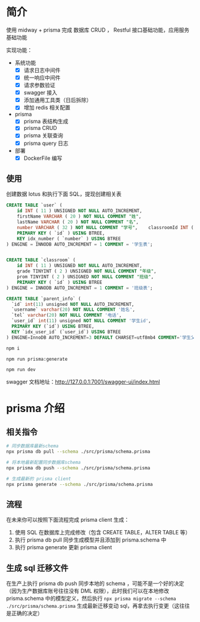 # 简介

使用 midway + prisma 完成 数据库 CRUD ， Restful 接口基础功能，应用服务基础功能

实现功能：

- 系统功能
  - [x] 请求日志中间件
  - [x] 统一响应中间件
  - [x] 请求参数验证
  - [x] swagger 接入
  - [x] 添加通用工具类（日后拆除）
  - [x] 增加 redis 相关配置
- prisma
  - [x] prisma 表结构生成
  - [x] prisma CRUD
  - [x] prisma 关联查询
  - [x] prisma query 日志
- 部署
  - [x] DockerFile 编写

## 使用

创建数据 lotus 和执行下面 SQL，提现创建相关表

```sql
CREATE TABLE `user` (
	id INT ( 11 ) UNSIGNED NOT NULL AUTO_INCREMENT,
	firstName VARCHAR ( 20 ) NOT NULL COMMENT "姓",
	lastName VARCHAR ( 20 ) NOT NULL COMMENT "名",
	number VARCHAR ( 32 ) NOT NULL COMMENT "学号",	classroomId INT ( 11 ) UNSIGNED NOT NULL COMMENT "班级id",
	PRIMARY KEY ( `id` ) USING BTREE,
	KEY idx_number ( `number` ) USING BTREE
) ENGINE = INNODB AUTO_INCREMENT = 1 COMMENT = '学生表';


CREATE TABLE `classroom` (
	id INT ( 11 ) UNSIGNED NOT NULL AUTO_INCREMENT,
	grade TINYINT ( 2 ) UNSIGNED NOT NULL COMMENT "年级",
	prom TINYINT ( 2 ) UNSIGNED NOT NULL COMMENT "班级",
	PRIMARY KEY ( `id` ) USING BTREE
) ENGINE = INNODB AUTO_INCREMENT = 1 COMMENT = '班级表';

CREATE TABLE `parent_info` (
  `id` int(11) unsigned NOT NULL AUTO_INCREMENT,
  `username` varchar(20) NOT NULL COMMENT '姓名',
  `tel` varchar(20) NOT NULL COMMENT '电话',
  `user_id` int(11) unsigned NOT NULL COMMENT '学生id',
  PRIMARY KEY (`id`) USING BTREE,
  KEY `idx_user_id` (`user_id`) USING BTREE
) ENGINE=InnoDB AUTO_INCREMENT=3 DEFAULT CHARSET=utf8mb4 COMMENT='学生父母信息表';
```

```bash
npm i

npm run prisma:generate

npm run dev
```

swagger 文档地址：http://127.0.0.1:7001/swagger-ui/index.html

# prisma 介绍

## 相关指令

```bash
# 同步数据库最新schema
npx prisma db pull --schema ./src/prisma/schema.prisma

# 将本地最新配置同步数据库schema
npx prisma db push --schema ./src/prisma/schema.prisma

# 生成最新的 prisma client
npx prisma generate --schema ./src/prisma/schema.prisma
```

## 流程

在未来你可以按照下面流程完成 prisma client 生成：

1. 使用 SQL 在数据库上完成修改（包含 CREATE TABLE，ALTER TABLE 等）
2. 执行 prisma db pull 同步生成模型并且添加到 prisma.schema 中
3. 执行 prisma generate 更新 prisma client

## 生成 sql 迁移文件

在生产上执行 prisma db push 同步本地的 schema ，可能不是一个好的决定（因为生产数据库账号往往没有 DML 权限），此时我们可以在本地修改 prisma.schema 中的模型定义，然后执行 `npx prisma migrate --schema ./src/prisma/schema.prisma` 生成最新迁移变动 sql，再拿去执行变更（这往往是正确的决定）

